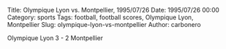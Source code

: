 Title: Olympique Lyon vs. Montpellier, 1995/07/26
Date: 1995/07/26 00:00
Category: sports
Tags: football, football scores, Olympique Lyon, Montpellier
Slug: olympique-lyon-vs-montpellier
Author: carbonero


Olympique Lyon 3 - 2 Montpellier
